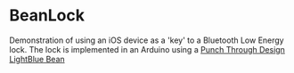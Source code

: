 BeanLock
========
Demonstration of using an iOS device as a 'key' to a Bluetooth Low Energy lock.
The lock is implemented in an Arduino using a <a href="http://punchthrough.com/bean/">Punch Through Design LightBlue Bean</a>

